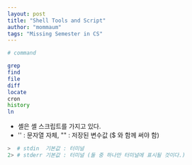 ```yaml
---
layout: post
title: "Shell Tools and Script"
author: "mommaum"
tags: "Missing Semester in CS"
---
```


``` zsh
# command

grep
find
file
diff
locate
cron
history
ln
```

-  셸은 셸 스크립트를 가지고 있다.
- '' : 문자열 자체, "" : 저장된 변수값 ($ 와 함께 써야 함)

``` zsh
>  # stdin  기본값 : 터미널
2> # stderr 기본값 : 터미널 (둘 중 하나만 터미널에 표시될 것이다.)
```

